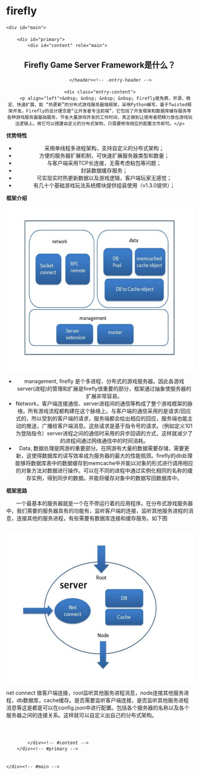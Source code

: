﻿firefly
=======

<body class="single single-post postid-31 single-format-standard custom-background single-author singular two-column right-sidebar">
<div id="page" class="hfeed">


	<div id="main">

		<div id="primary">
			<div id="content" role="main">
					
<article id="post-31" class="post-31 post type-post status-publish format-standard hentry category-firefly">
	<header class="entry-header">
		<h1 class="entry-title">Firefly Game Server Framework是什么？</h1>

			</header><!-- .entry-header -->

	<div class="entry-content">
		<p align="left">&nbsp; &nbsp; &nbsp; &nbsp; Firefly是免费、开源、稳定、快速扩展、能 “热更新”的分布式游戏服务器端框架，采用Python编写，基于Twisted框架开发。Firefly的设计理念是“让开发者专注前端”，它包括了开发框架和数据库缓存服务等各种游戏服务器基础服务，节省大量游戏开发的工作时间，真正做到让使用者把精力放在游戏玩法逻辑上。用它可以搭建自定义的分布式架构，只需要修改相应的配置文件即可。</p>
<p align="left"><strong>优势特性</strong><b></b></p>
<ul>
<li>采用单线程多进程架构，支持自定义的分布式架构；</li>
<li>方便的服务器扩展机制，可快速扩展服务器类型和数量；</li>
<li>与客户端采用TCP长连接，无需考虑粘包等问题；</li>
<li>封装数据缓存服务；</li>
<li>可实现实时热更新数据以及游戏逻辑，客户端玩家无感觉；</li>
<li>有几十个基础游戏玩法系统模块提供组装使用（v1.3.0提供）；</li>
</ul>
<p align="left"><strong>框架介绍</strong></p>
<p align="left"><a href="./9miao_files/123.jpg"><img class="alignnone  wp-image-40" alt="123" src="./9miao_files/123.jpg" width="601" height="441"></a></p>
<ul>
<li>management, firefly 是个多进程、分布式的游戏服务器。因此各游戏server(进程)的管理和扩展是firefly很重要的部分，框架通过抽象使服务器的扩展非常容易。</li>
<li>Network，客户端连接通信、server进程间的通信等构成了整个游戏框架的脉络，所有游戏流程都构建在这个脉络上。与客户端的通信采用的是请求/回应式的，所以受到的客户端的请求，服务端都会给出相应的回应，服务端也能主动的推送，广播给客户端消息。这些请求是基于指令号的请求。（例如定义101为登陆指令）server进程之间的通信时采用的异步回调的方式，这样就减少了的进程间通过网络通信中的时间消耗。</li>
<li>Data, 数据处理是网游的重要部分。在网游有大量的数据需要存储，需要更新，这使得数据库的读写效率成为服务器的最大的性能瓶颈。firefly的db处理能够将数据库表中的数据缓存到memcache中并能以对象的形式进行调用相应的对象方法对数据进行操作。可以在不同的进程中通过实例化相同的名称的缓存实例，得到同步的数据。并能将缓存对象中的数据写回数据库中。</li>
</ul>
<p align="left"><strong>框架思路</strong><b></b></p>
<p align="left"><b>&nbsp; &nbsp; &nbsp; &nbsp;&nbsp;</b>一个最基本的服务器就是一个在不停运行着的应用程序。在分布式游戏服务器中，我们需要的服务器具有的功能有，监听客户端的连接，监听其他服务进程的消息，连接其他的服务进程，有些需要有数据库连接和缓存服务。如下图</p>
<p align="left">&nbsp;<a href="./9miao_files/234.jpg"><img class="alignnone size-full wp-image-41" alt="234" src="./9miao_files/234.jpg" width="552" height="401"></a></p>
<p align="left">net connect 做客户端连接，root监听其他服务进程消息，node连接其他服务进程，db数据库，cache缓存。是否需要监听客户端连接，是否监听其他服务进程消息等这是都是可以在config.json中进行配置。包括各个服务器的名称以及各个服务器之间的连接关系。这样就可以自定义出自己的分布式架构。</p>
			</div><!-- .entry-content -->

</article><!-- #post-31 -->

				
			</div><!-- #content -->
		</div><!-- #primary -->


	</div><!-- #main -->

</div>

</body>